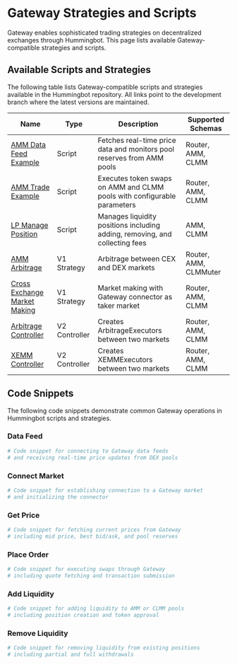 # Gateway Strategies and Scripts

Gateway enables sophisticated trading strategies on decentralized exchanges through Hummingbot. This page lists available Gateway-compatible strategies and scripts.

## Available Scripts and Strategies

The following table lists Gateway-compatible scripts and strategies available in the Hummingbot repository. All links point to the development branch where the latest versions are maintained.

| Name | Type | Description | Supported Schemas |
|------|------|-------------|-------------------|
| [AMM Data Feed Example](https://github.com/hummingbot/hummingbot/blob/development/scripts/amm_data_feed_example.py) | Script | Fetches real-time price data and monitors pool reserves from AMM pools | Router, AMM, CLMM |
| [AMM Trade Example](https://github.com/hummingbot/hummingbot/blob/development/scripts/amm_trade_example.py) | Script | Executes token swaps on AMM and CLMM pools with configurable parameters | Router, AMM, CLMM |
| [LP Manage Position](https://github.com/hummingbot/hummingbot/blob/development/scripts/lp_manage_position.py) | Script | Manages liquidity positions including adding, removing, and collecting fees | AMM, CLMM |
| [AMM Arbitrage](https://github.com/hummingbot/hummingbot/tree/development/hummingbot/strategy/amm_arb) | V1 Strategy | Arbitrage between CEX and DEX markets | Router, AMM, CLMMuter |
| [Cross Exchange Market Making](https://github.com/hummingbot/hummingbot/tree/development/hummingbot/strategy/cross_exchange_market_making) | V1 Strategy | Market making with Gateway connector as taker market | Router, AMM, CLMM |
| [Arbitrage Controller](https://github.com/hummingbot/hummingbot/blob/development/controllers/generic/arbitrage_controller.py) | V2 Controller | Creates ArbitrageExecutors between two markets | Router, AMM, CLMM |
| [XEMM Controller](https://github.com/hummingbot/hummingbot/blob/development/controllers/generic/xemm_controller.py) | V2 Controller | Creates XEMMExecutors between two markets | Router, AMM, CLMM |

## Code Snippets

The following code snippets demonstrate common Gateway operations in Hummingbot scripts and strategies.

### Data Feed

```python
# Code snippet for connecting to Gateway data feeds
# and receiving real-time price updates from DEX pools
```

### Connect Market

```python
# Code snippet for establishing connection to a Gateway market
# and initializing the connector
```

### Get Price

```python
# Code snippet for fetching current prices from Gateway
# including mid price, best bid/ask, and pool reserves
```

### Place Order

```python
# Code snippet for executing swaps through Gateway
# including quote fetching and transaction submission
```

### Add Liquidity

```python
# Code snippet for adding liquidity to AMM or CLMM pools
# including position creation and token approval
```

### Remove Liquidity

```python
# Code snippet for removing liquidity from existing positions
# including partial and full withdrawals
```
